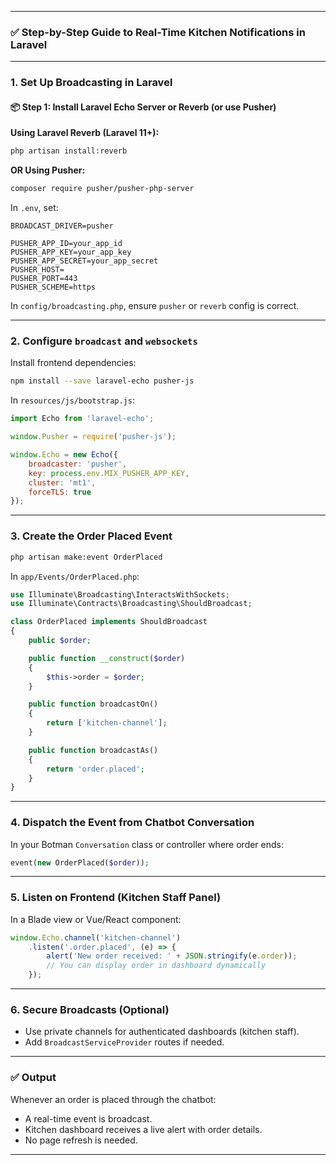 
---

### ✅ Step-by-Step Guide to Real-Time Kitchen Notifications in Laravel

---

### **1. Set Up Broadcasting in Laravel**

#### 📦 Step 1: Install Laravel Echo Server or Reverb (or use Pusher)

**Using Laravel Reverb (Laravel 11+):**

```bash
php artisan install:reverb
```

**OR Using Pusher:**

```bash
composer require pusher/pusher-php-server
```

In `.env`, set:

```env
BROADCAST_DRIVER=pusher

PUSHER_APP_ID=your_app_id
PUSHER_APP_KEY=your_app_key
PUSHER_APP_SECRET=your_app_secret
PUSHER_HOST=
PUSHER_PORT=443
PUSHER_SCHEME=https
```

In `config/broadcasting.php`, ensure `pusher` or `reverb` config is correct.

---

### **2. Configure `broadcast` and `websockets`**

Install frontend dependencies:

```bash
npm install --save laravel-echo pusher-js
```

In `resources/js/bootstrap.js`:

```js
import Echo from 'laravel-echo';

window.Pusher = require('pusher-js');

window.Echo = new Echo({
    broadcaster: 'pusher',
    key: process.env.MIX_PUSHER_APP_KEY,
    cluster: 'mt1',
    forceTLS: true
});
```

---

### **3. Create the Order Placed Event**

```bash
php artisan make:event OrderPlaced
```

In `app/Events/OrderPlaced.php`:

```php
use Illuminate\Broadcasting\InteractsWithSockets;
use Illuminate\Contracts\Broadcasting\ShouldBroadcast;

class OrderPlaced implements ShouldBroadcast
{
    public $order;

    public function __construct($order)
    {
        $this->order = $order;
    }

    public function broadcastOn()
    {
        return ['kitchen-channel'];
    }

    public function broadcastAs()
    {
        return 'order.placed';
    }
}
```

---

### **4. Dispatch the Event from Chatbot Conversation**

In your Botman `Conversation` class or controller where order ends:

```php
event(new OrderPlaced($order));
```

---

### **5. Listen on Frontend (Kitchen Staff Panel)**

In a Blade view or Vue/React component:

```js
window.Echo.channel('kitchen-channel')
    .listen('.order.placed', (e) => {
        alert('New order received: ' + JSON.stringify(e.order));
        // You can display order in dashboard dynamically
    });
```

---

### **6. Secure Broadcasts (Optional)**

* Use private channels for authenticated dashboards (kitchen staff).
* Add `BroadcastServiceProvider` routes if needed.

---

### ✅ Output

Whenever an order is placed through the chatbot:

* A real-time event is broadcast.
* Kitchen dashboard receives a live alert with order details.
* No page refresh is needed.

---
